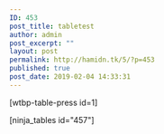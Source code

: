 ```yaml
---
ID: 453
post_title: tabletest
author: admin
post_excerpt: ""
layout: post
permalink: http://hamidn.tk/5/?p=453
published: true
post_date: 2019-02-04 14:33:31
---
```

[wtbp-table-press id=1]

[ninja_tables id="457"]